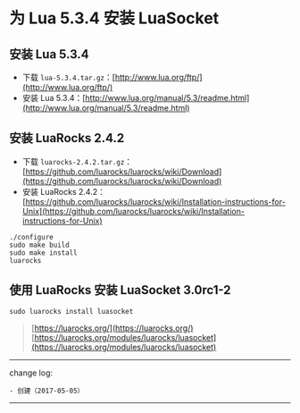 # 为 Lua 5.3.4 安装 LuaSocket

##  安装 Lua 5.3.4

* 下载 `lua-5.3.4.tar.gz`：[http://www.lua.org/ftp/](http://www.lua.org/ftp/)
* 安装 Lua 5.3.4：[http://www.lua.org/manual/5.3/readme.html](http://www.lua.org/manual/5.3/readme.html)

## 安装 LuaRocks 2.4.2

* 下载 `luarocks-2.4.2.tar.gz`：[https://github.com/luarocks/luarocks/wiki/Download](https://github.com/luarocks/luarocks/wiki/Download)
* 安装 LuaRocks 2.4.2：[https://github.com/luarocks/luarocks/wiki/Installation-instructions-for-Unix](https://github.com/luarocks/luarocks/wiki/Installation-instructions-for-Unix)

```
./configure
sudo make build
sudo make install
luarocks
```

## 使用 LuaRocks 安装 LuaSocket 3.0rc1-2

```
sudo luarocks install luasocket
```

> [https://luarocks.org/](https://luarocks.org/)
> [https://luarocks.org/modules/luarocks/luasocket](https://luarocks.org/modules/luarocks/luasocket)


---

change log: 

	- 创建（2017-05-05）

---


